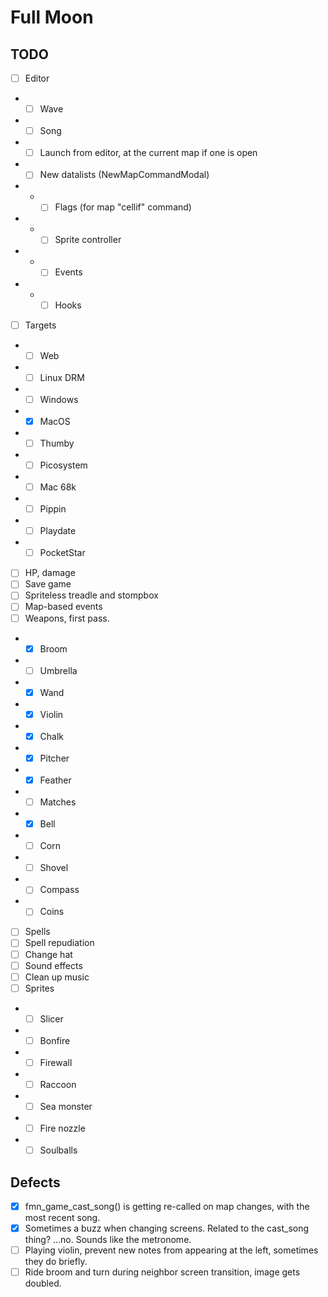 # Full Moon

## TODO

- [ ] Editor
- - [ ] Wave
- - [ ] Song
- - [ ] Launch from editor, at the current map if one is open
- - [ ] New datalists (NewMapCommandModal)
- - - [ ] Flags (for map "cellif" command)
- - - [ ] Sprite controller
- - - [ ] Events
- - - [ ] Hooks
- [ ] Targets
- - [ ] Web
- - [ ] Linux DRM
- - [ ] Windows
- - [x] MacOS
- - [ ] Thumby
- - [ ] Picosystem
- - [ ] Mac 68k
- - [ ] Pippin
- - [ ] Playdate
- - [ ] PocketStar
- [ ] HP, damage
- [ ] Save game
- [ ] Spriteless treadle and stompbox
- [ ] Map-based events
- [ ] Weapons, first pass.
- - [x] Broom
- - [ ] Umbrella
- - [x] Wand
- - [x] Violin
- - [x] Chalk
- - [x] Pitcher
- - [x] Feather
- - [ ] Matches
- - [x] Bell
- - [ ] Corn
- - [ ] Shovel
- - [ ] Compass
- - [ ] Coins
- [ ] Spells
- [ ] Spell repudiation
- [ ] Change hat
- [ ] Sound effects
- [ ] Clean up music
- [ ] Sprites
- - [ ] Slicer
- - [ ] Bonfire
- - [ ] Firewall
- - [ ] Raccoon
- - [ ] Sea monster
- - [ ] Fire nozzle
- - [ ] Soulballs

## Defects

- [x] fmn_game_cast_song() is getting re-called on map changes, with the most recent song.
- [x] Sometimes a buzz when changing screens. Related to the cast_song thing? ...no. Sounds like the metronome.
- [ ] Playing violin, prevent new notes from appearing at the left, sometimes they do briefly.
- [ ] Ride broom and turn during neighbor screen transition, image gets doubled.
